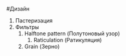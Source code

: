 #Дизайн 
1. Пастеризация 
2. Фильтры 
	1. Halftone pattern (Полутоновый узор)
		1. Raticulation (Ратикуляция)
	2. Grain (Зерно)